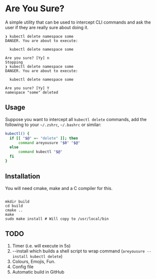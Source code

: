 # Are You Sure?

A simple utility that can be used to intercept CLI commands and ask the user
if they are really sure about doing it.

```text
❯ kubectl delete namespace some
DANGER. You are about to execute: 

  kubectl delete namespace some

Are you sure? [Yy] n
Stopping 
❯ kubectl delete namespace some
DANGER. You are about to execute: 

  kubectl delete namespace some

Are you sure? [Yy] Y
namespace "some" deleted

```

## Usage

Suppose you want to intercept all `kubectl delete` commands, add the following to your
`~/.zshrc`, `~/.bashrc` or similar:


```bash
kubectl() {
  if [[ "$@" =~ "delete" ]]; then
      command areyousure "$0" "$@"
  else
      command kubectl "$@"
  fi
}
```

## Installation

You will need cmake, make and a C compiler for this.

```shell

mkdir build
cd build
cmake ..
make
sudo make install # Will copy to /usr/local/bin
```

## TODO

1. Timer (i.e. will execute in 5s)
2. --install which builds a shell script to wrap command (`areyousure --install kubectl delete`)
3. Colours, Emojis, Fun.
4. Config file
5. Automatic build in GitHub
